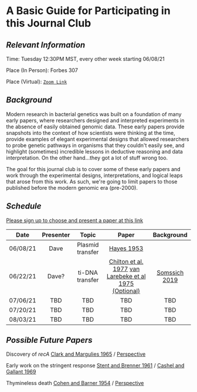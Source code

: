 # A Basic Guide for Participating in this Journal Club



## ***Relevant Information***

Time: Tuesday 12:30PM MST, every other week starting 06/08/21

Place (In Person): Forbes 307

Place (Virtual): [`Zoom Link`](https://arizona.zoom.us/j/82563962879)


## ***Background***

Modern research in bacterial genetics was built on a foundation of many early papers, where researchers designed and interpreted experiments in the absence of easily obtained genomic data. These early papers provide snapshots into the context of how scientists were thinking at the time, provide examples of elegant experimental designs that allowed researchers to probe genetic pathways in organisms that they couldn't easily see, and highlight (sometimes) incredible lessons in deductive reasoning and data interpretation. On the other hand...they got a lot of stuff wrong too.

The goal for this journal club is to cover some of these early papers and work through the experimental designs, interpretations, and logical leaps that arose from this work. As such, we're going to limit papers to those published before the modern genomic era (pre-2000). 

## ***Schedule***

[Please sign up to choose and present a paper at this link](https://docs.google.com/spreadsheets/d/1v8O0R3zjLTRd-7HiKxIXJlrYBnhSoIknWC9UaG0OjdU/edit?usp=sharing)

| Date          | Presenter   | Topic| Paper           |Background   |
|  :----:         |   :----:   |  :----:|   :----: |          :----:       |
| 06/08/21      | Dave        | Plasmid transfer|[Hayes 1953](https://arizona.box.com/s/5n4qqe5p8ck5p4dmv8fylhb1q7gqo9tn) |
| 06/22/21   | Dave?        | ti-DNA transfer|[Chilton et al. 1977](https://arizona.box.com/s/asolnz1h6grzbb7xafvg3tu6b6cbr6tx) [van Larebeke et al 1975 (Optional)](https://arizona.box.com/s/vz2mqxv442ctflu30d85x043gsjp8zsv)       | [Somssich 2019](https://peerj.com/preprints/27556v2.pdf)  |
| 07/06/21   | TBD           | TBD| TBD         | TBD  |
| 07/20/21   | TBD           | TBD |TBD         | TBD |
| 08/03/21   | TBD           | TBD |TBD         | TBD |


## ***Possible Future Papers***

Discovery of _recA_ [Clark and Margulies 1965](https://www.ncbi.nlm.nih.gov/pmc/articles/PMC219534/) / [Perspective](https://onlinelibrary.wiley.com/doi/abs/10.1002/bies.950180912)

Early work on the stringent response [Stent and Brenner 1961](https://www.pnas.org/content/47/12/2005) / [Cashel and Gallant 1969](https://www.nature.com/articles/221838a0.pdf)

Thymineless death [Cohen and Barner 1954](https://www.pnas.org/content/40/10/885) / [Perspective](https://pubmed.ncbi.nlm.nih.gov/26097468/)

